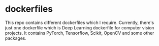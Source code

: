# dockerfiles
This repo contains different dockerfiles which I require. Currently, there's just one dockerfile which is Deep Learning dockerfile for computer vision projects. It contains PyTorch, Tensorflow, Scikit, OpenCV and some other packages. 
